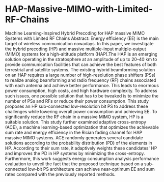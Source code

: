 # HAP-Massive-MIMO-with-Limited-RF-Chains
Machine Learning-Inspired Hybrid Precoding for HAP massive MIMO Systems with Limited RF Chains
Abstract:
Energy efficiency (EE) is the main target of wireless communication nowadays. In this paper, 
we investigate the hybrid precoding (HP) and massive multiple-input multiple-output (MIMO) systems
for a high-altitude platform (HAP).The HAP is an emerging solution operating in the stratosphere 
at an amplitude of up to 20–40 km to provide communication facilities that can achieve the best 
features of both terrestrial and satellite systems. The existing hybrid beamforming solution on an HAP 
requires a large number of high-resolution phase shifters (PSs) to realize analog beamforming and 
radio frequency (RF) chains associated with each antenna and achieve better performance. 
This leads to enormous power consumption, high costs, and high hardware complexity.
To address such issues, one possible solution that has to be tweaked is to minimize the number 
of PSs and RFs or reduce their power consumption. This study proposes an HP sub-connected 
low-resolution bit PS to address these challenges while lowering overall power consumption and 
achieving EE. To significantly reduce the RF chain in a massive MIMO system, HP is a suitable solution.
This study further examined adaptive cross-entropy (ACE), a machine learning-based optimization 
that optimizes the achievable sum rate and energy efficiency in the Rician fading channel for 
HAP massive MIMO systems. ACE randomly generates several candidate solutions according to 
the probability distribution (PD) of the elements in HP. According to their sum rate, 
it adaptively weights these candidates' HP and improves the PD in HP systems by minimizing the cross-entropy.
Furthermore, this work suggests energy consumption analysis performance evaluation to unveil the fact that 
the proposed technique based on a sub-connected low-bit PS architecture can achieve near-optimum 
EE and sum rates compared with the previously reported methods.
